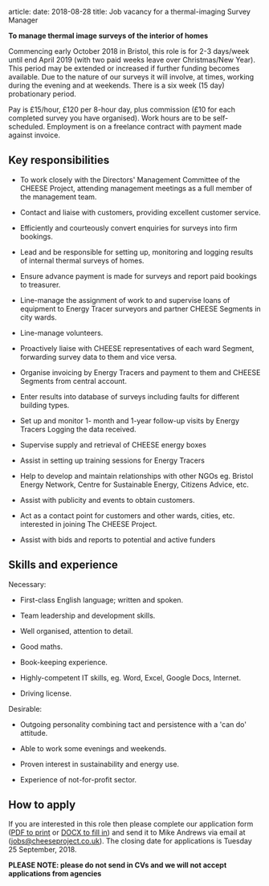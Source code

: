 article:
date: 2018-08-28
title: Job vacancy for a thermal-imaging Survey Manager

**To manage thermal image surveys of the interior of homes**

Commencing early October 2018 in Bristol, this role is for 2-3 days/week until
end April 2019 (with two paid weeks leave over Christmas/New Year). This
period may be extended or increased if further funding becomes available. Due
to the nature of our surveys it will involve, at times, working during the
evening and at weekends. There is a six week (15 day) probationary period.

Pay is £15/hour, £120 per 8-hour day, plus commission (£10 for each completed
survey you have organised). Work hours are to be self-scheduled. Employment is
on a freelance contract with payment made against invoice.

## Key responsibilities

  - To work closely with the Directors' Management Committee of the CHEESE
    Project, attending management meetings as a full member of the management
    team. 

  - Contact and liaise with customers, providing excellent customer service.

  - Efficiently and courteously convert enquiries for surveys into firm
    bookings.

  - Lead and be responsible for setting up, monitoring and logging results of
    internal thermal surveys of homes.
  
  - Ensure advance payment is made for surveys and report paid bookings to treasurer.
 
  - Line-manage the assignment of work to and supervise loans of equipment to
    Energy Tracer surveyors and partner CHEESE Segments in city wards.
 
  - Line-manage volunteers.

  - Proactively liaise with CHEESE representatives of each ward Segment,
    forwarding survey data to them and vice versa.

  - Organise invoicing by Energy Tracers and payment to them and CHEESE
    Segments from central account.

  - Enter results into database of surveys including faults for different
    building types.

  - Set up and monitor 1- month and 1-year follow-up visits by Energy Tracers
    Logging the data received.

  - Supervise supply and retrieval of CHEESE energy boxes

  - Assist in setting up training sessions for Energy Tracers

  - Help to develop and maintain relationships with other NGOs eg. Bristol
    Energy Network, Centre for Sustainable Energy, Citizens Advice, etc.

  - Assist with publicity and events to obtain customers.

  - Act as a contact point for customers and other wards, cities, etc.
    interested in joining The CHEESE Project.
  
  - Assist with bids and reports to potential and active funders

## Skills and experience

Necessary:

  - First-class English language; written and spoken.

  - Team leadership and development skills.

  - Well organised, attention to detail.

  - Good maths.

  - Book-keeping experience.

  - Highly-competent IT skills, eg. Word, Excel, Google Docs, Internet.

  - Driving license.

Desirable:

  - Outgoing personality combining tact and persistence with a 'can do' attitude.

  - Able to work some evenings and weekends.

  - Proven interest in sustainability and energy use.

  - Experience of not-for-profit sector.

## How to apply

If you are interested in this role then please complete our application
form ([PDF to print](/static/files/CHEESE-job-application-form.pdf) or [DOCX to fill
in](/static/files/CHEESE-job-application-form.docx))
and send it to Mike Andrews via email at
([jobs@cheeseproject.co.uk](mailto:jobs@cheeseproject.co.uk)).
The closing date for applications is Tuesday 25 September, 2018.

**PLEASE NOTE: please do not send in CVs and we will not accept applications
from agencies**

